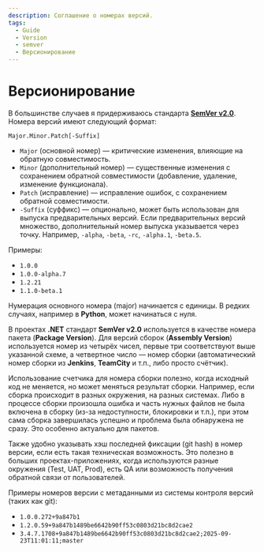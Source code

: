 ```yaml
---
description: Соглашение о номерах версий.
tags:
  - Guide
  - Version
  - semver
  - Версионирование
---
```


# Версионирование

В большинстве случаев я придерживаюсь стандарта **[SemVer v2.0](https://semver.org)**. Номера версий имеют следующий формат:

```text
Major.Minor.Patch[-Suffix]
```

* `Major` (основной номер) — критические изменения, влияющие на обратную совместимость.
* `Minor` (дополнительный номер) — существенные изменения с сохранением обратной совместимости (добавление, удаление, изменение функционала).
* `Patch` (исправление) — исправление ошибок, с сохранением обратной совместимости.
* `-Suffix` (суффикс) — опционально, может быть использован для выпуска предварительных версий. Если предварительных версий множество, дополнительный номер выпуска указывается через точку. Например, `-alpha`, `-beta`, `-rc`, `-alpha.1`, `-beta.5`.

Примеры:

* `1.0.0`
* `1.0.0-alpha.7`
* `1.2.21`
* `1.1.0-beta.1`

Нумерация основного номера (major) начинается с единицы. В редких случаях, например в **Python**, может начинаться с нуля.

В проектах **.NET** стандарт **SemVer v2.0** используется в качестве номера пакета (**Package Version**).
Для версий сборок (**Assembly Version**) используется номер из четырёх чисел, первые три соответствуют выше указанной схеме, а четвертное число — номер сборки (автоматический номер сборки из **Jenkins**, **TeamCity** и т.п., либо просто счётчик).

Использование счетчика для номера сборки полезно, когда исходный код не меняется, но может меняться результат сборки. Например, если сборка происходит в разных окружения, на разных системах. Либо в процессе сборки произошла ошибка и часть нужных файлов не была включена в сборку (из-за недоступности, блокировки и т.п.), при этом сама сборка завершилась успешно и проблема была обнаружена не сразу. Это особенно актуально для пакетов.

Также удобно указывать хэш последней фиксации (git hash) в номер версии, если есть такая техническая возможность. Это полезно в больших проектах-приложениях, когда используются разные окружения (Test, UAT, Prod), есть QA или возможность получения обратной связи от пользователей.

Примеры номеров версии с метаданными из системы контроля версий (таких как git):

* `1.0.0.272+9a847b1`
* `1.2.0.59+9a847b1489be6642b90ff53c0803d21bc8d2cae2`
* `3.4.7.1708+9a847b1489be6642b90ff53c0803d21bc8d2cae2;2025-09-23T11:01:11;master`
